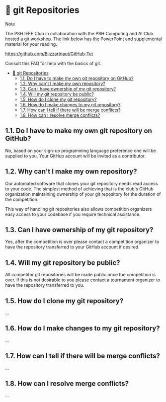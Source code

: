 # :seedling: git Repositories

> [!NOTE]
>
> The PSH IEEE Club in collaboration with the PSH Computing and AI Club hosted a git workshop. The link below has the PowerPoint and supplemental material for your reading.
> 
> https://github.com/Blizzartnaut/GitHub-Tut

Consult this FAQ for help with the basics of git.

- [:seedling: git Repositories](#seedling-git-repositories)
  - [1.1. Do I have to make my own git repository on GitHub?](#11-do-i-have-to-make-my-own-git-repository-on-github)
  - [1.2. Why can't I make my own repository?](#12-why-cant-i-make-my-own-repository)
  - [1.3. Can I have ownership of my git repository?](#13-can-i-have-ownership-of-my-git-repository)
  - [1.4. Will my git repository be public?](#14-will-my-git-repository-be-public)
  - [1.5. How do I clone my git repository?](#15-how-do-i-clone-my-git-repository)
  - [1.6. How do I make changes to my git repository?](#16-how-do-i-make-changes-to-my-git-repository)
  - [1.7. How can I tell if there will be merge conflicts?](#17-how-can-i-tell-if-there-will-be-merge-conflicts)
  - [1.8. How can I resolve merge conflicts?](#18-how-can-i-resolve-merge-conflicts)

## 1.1. Do I have to make my own git repository on GitHub?

No, based on your sign-up programming language preference one will be supplied to you. Your GitHub account will be invited as a contributor.

## 1.2. Why can't I make my own repository?

Our automated software that clones your git repository needs read access to your code. The simplest method of achieving that is the club's GitHub organization maintaining ownership of your git repository for the duration of the competition.

This way of handling git repositories also allows competition organizers easy access to your codebase if you require technical assistance.

## 1.3. Can I have ownership of my git repository?

Yes, after the competition is over please contact a competition organizer to have the repository transferred to your GitHub account if desired.

## 1.4. Will my git repository be public?

All competitor git repositories will be made public once the competition is over. If this is not desirable to you please contact a tournament organizer to have the repository transferred to you.

## 1.5. How do I clone my git repository?

...

## 1.6. How do I make changes to my git repository?

...

## 1.7. How can I tell if there will be merge conflicts?

...

## 1.8. How can I resolve merge conflicts?

...
